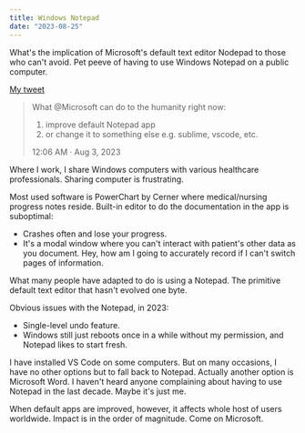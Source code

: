 ```yaml
---
title: Windows Notepad
date: "2023-08-25"
---
```


What's the implication of Microsoft's default text editor Nodepad to those who can't avoid.
Pet peeve of having to use Windows Notepad on a public computer.

[My tweet](https://x.com/minho42_/status/1686740368941805568?s=46)

> What @Microsoft can do to the humanity right now:
>
> 1. improve default Notepad app
> 2. or change it to something else e.g. sublime, vscode, etc.
>
> 12:06 AM · Aug 3, 2023

Where I work, I share Windows computers with various healthcare professionals. Sharing computer is frustrating.

Most used software is PowerChart by Cerner where medical/nursing progress notes reside.
Built-in editor to do the documentation in the app is suboptimal:

- Crashes often and lose your progress.
- It's a modal window where you can't interact with patient's other data as you document. Hey, how am I going to accurately record if I can't switch pages of information.

What many people have adapted to do is using a Notepad.
The primitive default text editor that hasn't evolved one byte.

Obvious issues with the Notepad, in 2023:

- Single-level undo feature.
- Windows still just reboots once in a while without my permission, and Notepad likes to start fresh.

I have installed VS Code on some computers.
But on many occasions, I have no other options but to fall back to Notepad. Actually another option is Microsoft Word.
I haven't heard anyone complaining about having to use Notepad in the last decade.
Maybe it's just me.

When default apps are improved, however, it affects whole host of users worldwide.
Impact is in the order of magnitude.
Come on Microsoft.
